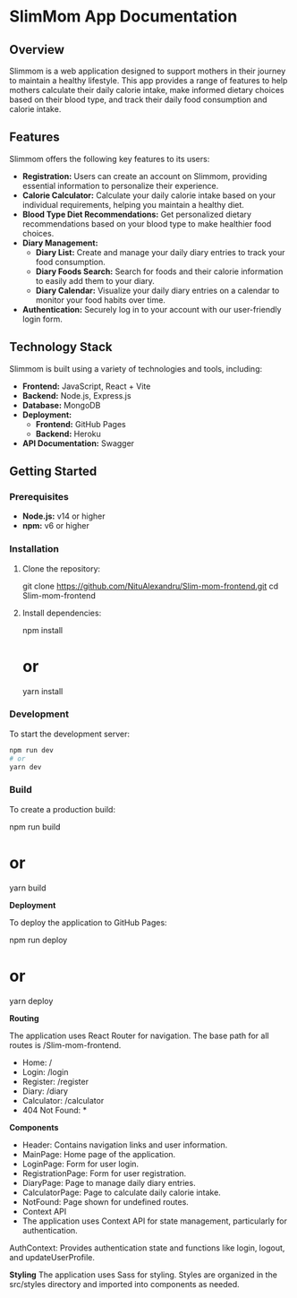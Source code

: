 # SlimMom App Documentation

## Overview

Slimmom is a web application designed to support mothers in their journey to maintain a healthy lifestyle. This app provides a range of features to help mothers calculate their daily calorie intake, make informed dietary choices based on their blood type, and track their daily food consumption and calorie intake.

## Features

Slimmom offers the following key features to its users:

- **Registration:** Users can create an account on Slimmom, providing essential information to personalize their experience.
- **Calorie Calculator:** Calculate your daily calorie intake based on your individual requirements, helping you maintain a healthy diet.
- **Blood Type Diet Recommendations:** Get personalized dietary recommendations based on your blood type to make healthier food choices.
- **Diary Management:**
  - **Diary List:** Create and manage your daily diary entries to track your food consumption.
  - **Diary Foods Search:** Search for foods and their calorie information to easily add them to your diary.
  - **Diary Calendar:** Visualize your daily diary entries on a calendar to monitor your food habits over time.
- **Authentication:** Securely log in to your account with our user-friendly login form.

## Technology Stack

Slimmom is built using a variety of technologies and tools, including:

- **Frontend:** JavaScript, React + Vite
- **Backend:** Node.js, Express.js
- **Database:** MongoDB
- **Deployment:**
  - **Frontend:** GitHub Pages
  - **Backend:** Heroku
- **API Documentation:** Swagger

## Getting Started

### Prerequisites

- **Node.js:** v14 or higher
- **npm:** v6 or higher

### Installation

1. Clone the repository:

   git clone https://github.com/NituAlexandru/Slim-mom-frontend.git
   cd Slim-mom-frontend

2. Install dependencies:

   npm install

   # or

   yarn install

### Development

To start the development server:

```sh
npm run dev
# or
yarn dev
```

### Build

To create a production build:

npm run build

# or

yarn build

**Deployment**

To deploy the application to GitHub Pages:

npm run deploy

# or

yarn deploy

**Routing**

The application uses React Router for navigation. The base path for all routes is /Slim-mom-frontend.

- Home: /
- Login: /login
- Register: /register
- Diary: /diary
- Calculator: /calculator
- 404 Not Found: \*

**Components**

- Header: Contains navigation links and user information.
- MainPage: Home page of the application.
- LoginPage: Form for user login.
- RegistrationPage: Form for user registration.
- DiaryPage: Page to manage daily diary entries.
- CalculatorPage: Page to calculate daily calorie intake.
- NotFound: Page shown for undefined routes.
- Context API
- The application uses Context API for state management, particularly for authentication.

AuthContext: Provides authentication state and functions like login, logout, and updateUserProfile.

**Styling**
The application uses Sass for styling. Styles are organized in the src/styles directory and imported into components as needed.
